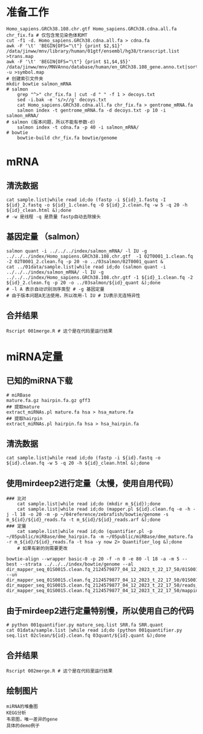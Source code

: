 # 准备工作
    Homo_sapiens.GRCh38.108.chr.gtf Homo_sapiens.GRCh38.cdna.all.fa chr_fix.fa # 仅包含常见染色体和MT
    cut -f1 -d. Homo_sapiens.GRCh38.cdna.all.fa > cdna.fa
    awk -F '\t' 'BEGIN{OFS="\t"} {print $2,$1}' /data/jinww/mnv/library/human/01gtf/ensembl/hg38/transcript.list >trans.map
    awk -F '\t' 'BEGIN{OFS="\t"} {print $1,$4,$5}' /data/jinww/mnv/MNVAnno/database/human/en_GRCh38.108_gene.anno.txt|sort -u >symbol.map
    # 创建索引文件夹
    mkdir bowtie salmon_mRNA
    # salmon
        grep "^>" chr_fix.fa | cut -d " " -f 1 > decoys.txt
        sed -i.bak -e 's/>//g' decoys.txt
        cat Homo_sapiens.GRCh38.cdna.all.fa chr_fix.fa > gentrome_mRNA.fa
        salmon index -t gentrome_mRNA.fa -d decoys.txt -p 10 -i salmon_mRNA/
    # salmon (版本问题，所以不能有参数-d)
        salmon index -t cdna.fa -p 40 -i salmon_mRNA/
    # bowtie
        bowtie-build chr_fix.fa bowtie/genome
# mRNA
## 清洗数据
    cat sample.list|while read id;do (fastp -i ${id}_1.fastq -I ${id}_2.fastq -o ${id}_1.clean.fq -O ${id}_2.clean.fq -w 5 -q 20 -h ${id}_clean.html &);done
    # -w 是线程 -q 是质量 fastp自动去除接头
## 基因定量 （salmon）
    salmon quant -i ../../../index/salmon_mRNA/ -l IU -g ../../../index/Homo_sapiens.GRCh38.108.chr.gtf  -1 02T0001_1.clean.fq -2 02T0001_2.clean.fq -p 20 -o ../03salmon/02T0001_quant &
    cat ../01data/sample.list|while read id;do (salmon quant -i ../../../index/salmon_mRNA/ -l IU -g ../../../index/Homo_sapiens.GRCh38.108.chr.gtf -1 ${id}_1.clean.fq -2 ${id}_2.clean.fq -p 20 -o ../03salmon/${id}_quant &);done
    # -l A 表示自动识别测序类型 # -g 基因定量
    # 由于版本问题A无法使用，所以改用-l IU # IU表示无连特异性
## 合并结果   
    Rscript 001merge.R # 这个是在代码里运行结果

# miRNA定量
## 已知的miRNA下载
    # miRBase
    mature.fa.gz hairpin.fa.gz gff3
    ## 提取mature
    extract_miRNAs.pl mature.fa hsa > hsa_mature.fa
    ## 提取hairpin
    extract_miRNAs.pl hairpin.fa hsa > hsa_hairpin.fa
## 清洗数据
    cat sample.list|while read id;do (fastp -i ${id}.fastq -o ${id}.clean.fq -w 5 -q 20 -h ${id}_clean.html &);done
## 使用mirdeep2进行定量（太慢，使用自用代码）
    ### 比对
        cat sample.list|while read id;do (mkdir m_${id});done
        cat sample.list|while read id;do (mapper.pl ${id}.clean.fq -e -h -j -l 18 -o 20 -m -p ~/04reference/zebrafish/bowtie/genome -s m_${id}/${id}_reads.fa -t m_${id}/${id}_reads.arf &);done
    ### 定量
        cat sample.list|while read id;do (quantifier.pl -p ~/05public/miRBase/dme_hairpin.fa -m ~/05public/miRBase/dme_mature.fa -r m_${id}/${id}_reads.fa -t hsa -y now 2> Quantifier_log &);done 
        # 如果有新的则需要更改

    bowtie-align --wrapper basic-0 -p 20 -f -n 0 -e 80 -l 18 -a -m 5 --best --strata ../../../index/bowtie/genome --al dir_mapper_seq_01S0015.clean.fq_2124579877_04_12_2023_t_22_17_50/01S0015.clean.fq_mapped --un dir_mapper_seq_01S0015.clean.fq_2124579877_04_12_2023_t_22_17_50/01S0015.clean.fq_not_mapped dir_mapper_seq_01S0015.clean.fq_2124579877_04_12_2023_t_22_17_50/reads_nr.fa dir_mapper_seq_01S0015.clean.fq_2124579877_04_12_2023_t_22_17_50/mappings.bwt
## 由于mirdeep2进行定量特别慢，所以使用自己的代码
    # python 001quantifier.py mature_seq.list SRR.fa SRR.quant
    cat 01data/sample.list |while read id;do (python 001quantifier.py seq.list 02clean/${id}.clean.fq 03quant/${id}.quant &);done
## 合并结果
    Rscript 002merge.R # 这个是在代码里运行结果

## 绘制图片
    miRNA的堆叠图
    KEGG分析
    韦恩图，唯一差异的gene
    具体的demo例子
